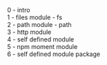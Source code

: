 0 - intro <br>
1 - files module - fs  <br>
2 - path module - path <br>
3 - http module <br>
4 - self defined module <br>
5 - npm moment module <br>
6 - self defined module package <br>
